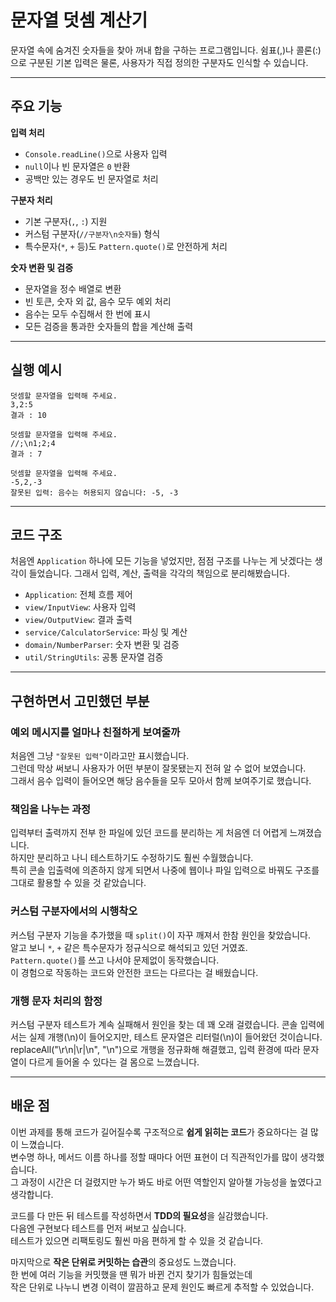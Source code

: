 # 문자열 덧셈 계산기

문자열 속에 숨겨진 숫자들을 찾아 꺼내 합을 구하는 프로그램입니다.
쉼표(,)나 콜론(:)으로 구분된 기본 입력은 물론, 사용자가 직접 정의한 구분자도 인식할 수 있습니다.

---

## 주요 기능

**입력 처리**
- `Console.readLine()`으로 사용자 입력
- `null`이나 빈 문자열은 `0` 반환
- 공백만 있는 경우도 빈 문자열로 처리

**구분자 처리**
- 기본 구분자(`,`, `:`) 지원
- 커스텀 구분자(`//구분자\n숫자들`) 형식
- 특수문자(`*`, `+` 등)도 `Pattern.quote()`로 안전하게 처리

**숫자 변환 및 검증**
- 문자열을 정수 배열로 변환
- 빈 토큰, 숫자 외 값, 음수 모두 예외 처리
- 음수는 모두 수집해서 한 번에 표시
- 모든 검증을 통과한 숫자들의 합을 계산해 출력

---

## 실행 예시

```
덧셈할 문자열을 입력해 주세요.
3,2:5
결과 : 10
```

```
덧셈할 문자열을 입력해 주세요.
//;\n1;2;4
결과 : 7
```

```
덧셈할 문자열을 입력해 주세요.
-5,2,-3
잘못된 입력: 음수는 허용되지 않습니다: -5, -3
```

---

## 코드 구조

처음엔 `Application` 하나에 모든 기능을 넣었지만, 점점 구조를 나누는 게
낫겠다는 생각이 들었습니다. 그래서 입력, 계산, 출력을 각각의 책임으로
분리해봤습니다.

- `Application`: 전체 흐름 제어
- `view/InputView`: 사용자 입력
- `view/OutputView`: 결과 출력
- `service/CalculatorService`: 파싱 및 계산
- `domain/NumberParser`: 숫자 변환 및 검증
- `util/StringUtils`: 공통 문자열 검증

---

## 구현하면서 고민했던 부분

### 예외 메시지를 얼마나 친절하게 보여줄까
처음엔 그냥 `"잘못된 입력"`이라고만 표시했습니다.  
그런데 막상 써보니 사용자가 어떤 부분이 잘못됐는지 전혀 알 수 없어 보였습니다.  
그래서 음수 입력이 들어오면 해당 음수들을 모두 모아서 함께 보여주기로 했습니다.

### 책임을 나누는 과정
입력부터 출력까지 전부 한 파일에 있던 코드를 분리하는 게 처음엔 더 어렵게 느껴졌습니다.  
하지만 분리하고 나니 테스트하기도 수정하기도 훨씬 수월했습니다.  
특히 콘솔 입출력에 의존하지 않게 되면서 나중에 웹이나 파일 입력으로 바꿔도 구조를 그대로 활용할 수 있을 것 같았습니다.

### 커스텀 구분자에서의 시행착오
커스텀 구분자 기능을 추가했을 때 `split()`이 자꾸 깨져서 한참 원인을 찾았습니다.  
알고 보니 `*`, `+` 같은 특수문자가 정규식으로 해석되고 있던 거였죠.  
`Pattern.quote()`를 쓰고 나서야 문제없이 동작했습니다.  
이 경험으로 작동하는 코드와 안전한 코드는 다르다는 걸 배웠습니다.

### 개행 문자 처리의 함정
커스텀 구분자 테스트가 계속 실패해서 원인을 찾는 데 꽤 오래 걸렸습니다.
콘솔 입력에서는 실제 개행(\n)이 들어오지만, 테스트 문자열은 리터럴(\\n)이 들어왔던 것이습니다.
replaceAll("\\r\\n|\\r|\\n", "\n")으로 개행을 정규화해 해결했고, 입력 환경에 따라 문자열이 다르게 들어올 수 있다는 걸 몸으로 느꼈습니다.

---

## 배운 점

이번 과제를 통해 코드가 길어질수록 구조적으로 **쉽게 읽히는 코드**가 중요하다는 걸 많이 느꼈습니다.  
변수명 하나, 메서드 이름 하나를 정할 때마다 어떤 표현이 더 직관적인가를 많이 생각했습니다.  
그 과정이 시간은 더 걸렸지만 누가 봐도 바로 어떤 역할인지 알아챌 가능성을 높였다고 생각합니다.

코드를 다 만든 뒤 테스트를 작성하면서 **TDD의 필요성**을 실감했습니다.  
다음엔 구현보다 테스트를 먼저 써보고 싶습니다.  
테스트가 있으면 리팩토링도 훨씬 마음 편하게 할 수 있을 것 같습니다.

마지막으로 **작은 단위로 커밋하는 습관**의 중요성도 느꼈습니다.  
한 번에 여러 기능을 커밋했을 땐 뭐가 바뀐 건지 찾기가 힘들었는데  
작은 단위로 나누니 변경 이력이 깔끔하고 문제 원인도 빠르게 추적할 수 있었습니다.